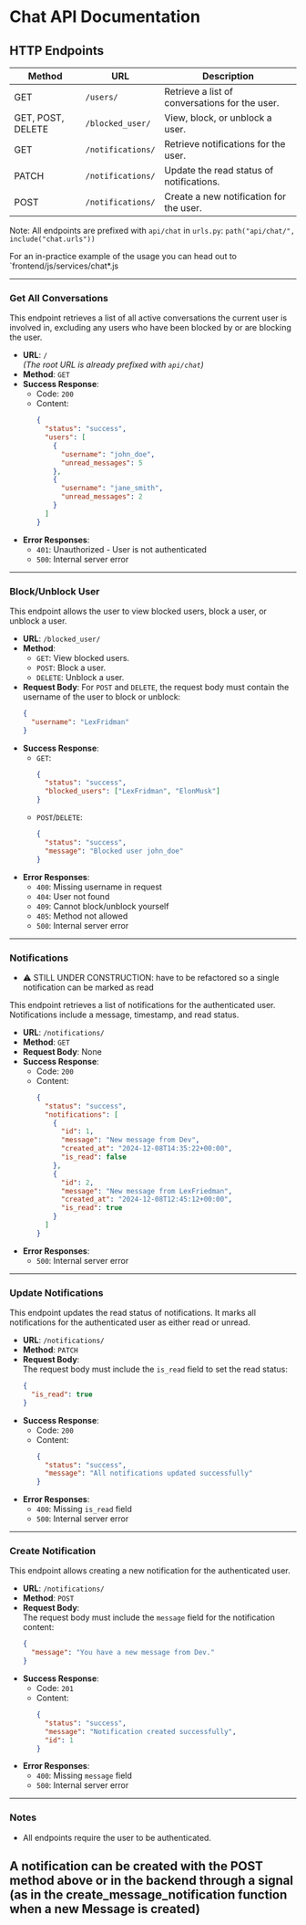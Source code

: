 # Chat API Documentation

## HTTP Endpoints

| Method            | URL               | Description                                    |
| ----------------- | ----------------- | ---------------------------------------------- |
| GET               | `/users/`         | Retrieve a list of conversations for the user. |
| GET, POST, DELETE | `/blocked_user/`  | View, block, or unblock a user.                |
| GET               | `/notifications/` | Retrieve notifications for the user.           |
| PATCH             | `/notifications/` | Update the read status of notifications.       |
| POST              | `/notifications/` | Create a new notification for the user.        |

Note: All endpoints are prefixed with `api/chat` in `urls.py`: `path("api/chat/", include("chat.urls"))`

For an in-practice example of the usage you can head out to `frontend/js/services/chat\*.js

---

### Get All Conversations

This endpoint retrieves a list of all active conversations the current user is involved in, excluding any users who have been blocked by or are blocking the user.

- **URL**: `/`  
  _(The root URL is already prefixed with `api/chat`)_
- **Method**: `GET`
- **Success Response**:
  - Code: `200`
  - Content:
    ```json
    {
      "status": "success",
      "users": [
        {
          "username": "john_doe",
          "unread_messages": 5
        },
        {
          "username": "jane_smith",
          "unread_messages": 2
        }
      ]
    }
    ```
- **Error Responses**:
  - `401`: Unauthorized - User is not authenticated
  - `500`: Internal server error

---

### Block/Unblock User

This endpoint allows the user to view blocked users, block a user, or unblock a user.

- **URL**: `/blocked_user/`
- **Method**:
  - `GET`: View blocked users.
  - `POST`: Block a user.
  - `DELETE`: Unblock a user.
- **Request Body**: For `POST` and `DELETE`, the request body must contain the username of the user to block or unblock:
  ```json
  {
    "username": "LexFridman"
  }
  ```
- **Success Response**:
  - `GET`:
    ```json
    {
      "status": "success",
      "blocked_users": ["LexFridman", "ElonMusk"]
    }
    ```
  - `POST`/`DELETE`:
    ```json
    {
      "status": "success",
      "message": "Blocked user john_doe"
    }
    ```
- **Error Responses**:
  - `400`: Missing username in request
  - `404`: User not found
  - `409`: Cannot block/unblock yourself
  - `405`: Method not allowed
  - `500`: Internal server error

---

### Notifications

- ⚠️ STILL UNDER CONSTRUCTION: have to be refactored so a single notification can be marked as read

This endpoint retrieves a list of notifications for the authenticated user. Notifications include a message, timestamp, and read status.

- **URL**: `/notifications/`
- **Method**: `GET`
- **Request Body**: None
- **Success Response**:
  - Code: `200`
  - Content:
    ```json
    {
      "status": "success",
      "notifications": [
        {
          "id": 1,
          "message": "New message from Dev",
          "created_at": "2024-12-08T14:35:22+00:00",
          "is_read": false
        },
        {
          "id": 2,
          "message": "New message from LexFriedman",
          "created_at": "2024-12-08T12:45:12+00:00",
          "is_read": true
        }
      ]
    }
    ```
- **Error Responses**:
  - `500`: Internal server error

---

### Update Notifications

This endpoint updates the read status of notifications. It marks all notifications for the authenticated user as either read or unread.

- **URL**: `/notifications/`
- **Method**: `PATCH`
- **Request Body**:  
  The request body must include the `is_read` field to set the read status:
  ```json
  {
    "is_read": true
  }
  ```
- **Success Response**:
  - Code: `200`
  - Content:
    ```json
    {
      "status": "success",
      "message": "All notifications updated successfully"
    }
    ```
- **Error Responses**:
  - `400`: Missing `is_read` field
  - `500`: Internal server error

---

### Create Notification

This endpoint allows creating a new notification for the authenticated user.

- **URL**: `/notifications/`
- **Method**: `POST`
- **Request Body**:  
  The request body must include the `message` field for the notification content:
  ```json
  {
    "message": "You have a new message from Dev."
  }
  ```
- **Success Response**:
  - Code: `201`
  - Content:
    ```json
    {
      "status": "success",
      "message": "Notification created successfully",
      "id": 1
    }
    ```
- **Error Responses**:
  - `400`: Missing `message` field
  - `500`: Internal server error

---

### Notes

- All endpoints require the user to be authenticated.

## A notification can be created with the POST method above or in the backend through a signal (as in the create_message_notification function when a new Message is created)

